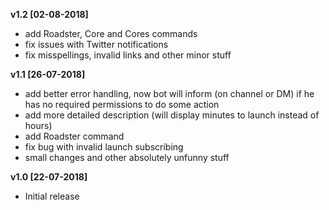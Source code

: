 **v1.2 [02-08-2018]**
 - add Roadster, Core and Cores commands
 - fix issues with Twitter notifications
 - fix misspellings, invalid links and other minor stuff

**v1.1 [26-07-2018]**
 - add better error handling, now bot will inform (on channel or DM) if he has no required permissions to do some action
 - add more detailed description (will display minutes to launch instead of hours)
 - add Roadster command
 - fix bug with invalid launch subscribing
 - small changes and other absolutely unfunny stuff

**v1.0 [22-07-2018]**
 - Initial release